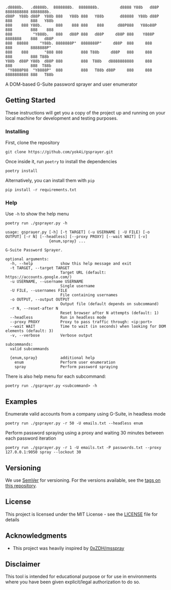 ```
.d8888b.   .d8888b.  8888888b.  8888888b.         d8888 Y88b   d88P 8888888888 8888888b.
d88P  Y88b d88P  Y88b 888   Y88b 888   Y88b       d88888  Y88b d88P  888        888   Y88b
888    888 Y88b.      888    888 888    888      d88P888   Y88o88P   888        888    888
888         "Y888b.   888   d88P 888   d88P     d88P 888    Y888P    8888888    888   d88P
888  88888     "Y88b. 8888888P"  8888888P"     d88P  888     888     888        8888888P"
888    888       "888 888        888 T88b     d88P   888     888     888        888 T88b
Y88b  d88P Y88b  d88P 888        888  T88b   d8888888888     888     888        888  T88b
 "Y8888P88  "Y8888P"  888        888   T88b d88P     888     888     8888888888 888   T88b
```

A DOM-based G-Suite password sprayer and user enumerator

## Getting Started

These instructions will get you a copy of the project up and running on your local machine for development and testing purposes.


### Installing

First, clone the repository

```
git clone https://github.com/yok4i/gsprayer.git
```

Once inside it, run `poetry` to install the dependencies

```
poetry install
```

Alternatively, you can install them with `pip`

```
pip install -r requirements.txt
```

### Help

Use `-h` to show the help menu

```
poetry run ./gsprayer.py -h

usage: gsprayer.py [-h] [-t TARGET] (-u USERNAME | -U FILE) [-o OUTPUT] [-r N] [--headless] [--proxy PROXY] [--wait WAIT] [-v]
                   {enum,spray} ...

G-Suite Password Sprayer.

optional arguments:
  -h, --help            show this help message and exit
  -t TARGET, --target TARGET
                        Target URL (default: https://accounts.google.com/)
  -u USERNAME, --username USERNAME
                        Single username
  -U FILE, --usernames FILE
                        File containing usernames
  -o OUTPUT, --output OUTPUT
                        Output file (default depends on subcommand)
  -r N, --reset-after N
                        Reset browser after N attempts (default: 1)
  --headless            Run in headless mode
  --proxy PROXY         Proxy to pass traffic through: <ip:port>
  --wait WAIT           Time to wait (in seconds) when looking for DOM elements (default: 3)
  -v, --verbose         Verbose output

subcommands:
  valid subcommands

  {enum,spray}          additional help
    enum                Perform user enumeration
    spray               Perform password spraying

```

There is also help menu for each subcommand:

```
poetry run ./gsprayer.py <subcommand> -h
```


## Examples

Enumerate valid accounts from a company using G-Suite, in headless mode

```
poetry run ./gsprayer.py -r 50 -U emails.txt --headless enum
```

Perform password spraying using a proxy and waiting 30 minutes between each password iteration

```
poetry run ./gsprayer.py -r 1 -U emails.txt -P passwords.txt --proxy 127.0.0.1:9050 spray --lockout 30
```

## Versioning

We use [SemVer](http://semver.org/) for versioning. For the versions available, see the [tags on this repository](https://github.com/yok4i/gsprayer/tags). 


## License

This project is licensed under the MIT License - see the [LICENSE](LICENSE) file for details


## Acknowledgments

* This project was heavily inspired by [0xZDH/msspray](https://github.com/0xZDH/msspray)


## Disclaimer

This tool is intended for educational purpose or for use in environments where you have been given explicit/legal authorization to do so.
